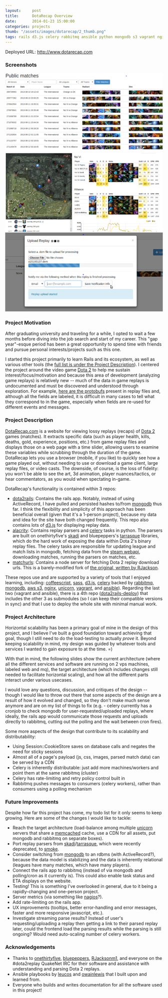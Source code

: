 ```yaml
---
layout:     post
title:      DotaRecap Overview
date:       2014-01-23 15:00:00
categories: projects
thumb: "/assets/images/dotarecap/2_thumb.png"
tags: rails d3.js celery rabbitmq ansible python mongodb s3 vagrant nginx unicorn sass coffeescript dota2 skadi tarrasque
---
```



Deployed URL: <http://www.dotarecap.com>

### Screenshots

[![Initial state][thumb1]][img1] [![Victory + debug][thumb2]][img2] [![Big maze + enemies][thumb3]][img3]

### Project Motivation

After graduating university and traveling for a while, I opted to wait a few months before diving into the job search and start of my career. This "gap year"-esque period has been a great opportunity to spend time with friends and pursue personal interests/projects such as this one.

I started this project primarily to learn Rails and its ecosystem, as well as various other tools (the <a href="#techlist">full list is under the Project Description</a>). I centered the project around the video game [Dota 2] to help me sustain interest/focus/motivation and because this area of development (analyzing game replays) is relatively new -- much of the data in game replays is undocumented and must be discovered and understood through exploration. For example, [here are the protobufs] present in replay files and, although all the fields are labeled, it is difficult in many cases to tell what they correspond to in the game, especially when fields are re-used for different events and messages.


### Project Description

[DotaRecap.com] is a website for viewing lossy replays (recaps) of [Dota 2] games (matches). It extracts specific data (such as player health, kills, deaths, gold, experience, positions, etc.) from game replay files and displays those on a web page with a time slider, allowing users to examine these variables while scrubbing through the duration of the game. DotaRecap lets you use a browser (mobile, if you like) to quickly see how a game played out, without needing to use or download a game client, large replay files, or video casts. The downside, of course, is the loss of fidelity: you won't be able to see the art, 3d animation, player nuances/tactics, or hear commentators, as you would when spectating in-game.

DotaRecap's functionality is contained within 3 repos:

* [dota2rails]: Contains the rails app. Notably, instead of using ActiveRecord, I have pulled and persisted hashes to/from [mongodb] thus far. I think the flexibility and simplicity of this approach has been beneficial overall (given that it's a 1-person project), because my data and idea for the site have both changed frequently. This repo also contains lots of [d3.js] for displaying replay data.
* [alacrity]: Contains replay parsers and [celery] tasks in python. The parsers are built on onethirtyfive's [skadi] and bluepeppers's [tarrasque] libraries, which do the hard work of exposing the data within Dota 2's binary replay files. The celery tasks are responsible for updating league and match lists in mongodb, fetching data from the [steam webapi], downloading matches, running the parsers on matches, etc.
* [matchurls]: Contains a node server for fetching Dota 2 replay download urls. This is a barely-modified fork of [the original, written by RJackson].

<a name="techlist"></a>These repos use and are supported by a variety of tools that I enjoyed learning, including: [coffeescript], [sass], [d3.js], [celery] backed by [rabbitmq], [mongodb], [aws s3], [nginx], [unicorn], [vagrant], and [ansible]). Regarding the last two (vagrant and ansible), there is a 4th repo ([dota2rails-deploy]) that includes the other 3 as submodules (so I can keep their compatible versions in sync) and that I use to deploy the whole site with minimal manual work.


### Project Architecture

Horizontal scalability has been a primary goal of mine in the design of this project, and I believe I've built a good foundation toward achieving that goal, though I still need to do the load-testing to actually _prove_ it. Beyond keeping scalability in mind, my design was guided by whatever tools and services I wanted to gain exposure to at the time.  =)

With that in mind, the following slides show the current architecture (where all the different services and software are running on 2 vps machines, labeled web and mq), the target architecture (which includes changes still needed to facilitate horizontal scaling), and how all the different parts interact under various usecases.

<script async class="speakerdeck-embed" data-id="3843bd1065ca0131a8e94ae38a915c91" data-ratio="1.77777777777778" src="//speakerdeck.com/assets/embed.js"></script>

I would love any questions, discussion, and critiques of the design -- though I would like to throw out there that some aspects of the design are a result of how it evolved and changed, so they don't make much sense anymore and are on my list of things to fix (e.g. - celery currently has a cronjob to check mongodb for user-requested/uploaded replays, where ideally, the rails app would communicate those requests and uploads directly to rabbitmq, cutting out the polling and the wait between cron fires).

Some more aspects of the design that contribute to its scalability and distributability:

* Using Session::CookieStore saves on database calls and negates the need for sticky sessions
* Almost all of a page's payload (js, css, images, parsed match data) can be served by a CDN
* Celery is inherently distributable: just add more machines/workers and point them at the same rabbitmq (cluster)
* Celery has rate-limiting and retry policy control built in
* Rabbitmq pushes messages to consumers (celery workers), rather than consumers using a polling mechanism

### Future Improvements

Despite how far this project has come, my todo list for it only seems to keep growing. Here are some of the changes I would like to tackle:

* Reach the target architecture (load-balance among multiple [unicorn] servers that share a [memcached] cache, use a CDN for all assets, put mongodb and rabbitmq on separate boxes).
* Port replay parsers from [skadi]/[tarrasque], which were recently deprecated, to [smoke].
* Consider switching from [mongodb] to an rdbms (with ActiveRecord?), because the data model is stabilizing and the data is inherently relational (leagues have many matches, which have many players).
* Connect the rails app to rabbitmq (instead of via mongodb and polling/cron as it currently is). This could also enable task status and ETA displays on the website.
* Testing! This is something I've overlooked in general, due to it being a rapidly-changing and one-person project.
* Server metrics (via something like [nagios]?).
* Add rate-limiting on the rails app.
* UX improvements (tooltips, better error-handling and error messages, faster and more responsive javascript, etc.).
* Investigate streaming parse results? Instead of user's requesting/uploading a replay then getting a link to their parsed replay later, could the frontend load the parsing results while the parsing is still ongoing? Would need auto-scaling number of celery workers.


### Acknowledgements

* Thanks to [onethirtyfive], [bluepeppers], [RJacksonm1], and everyone on the #dota2replay QuakeNet IRC for their software and assistance with understanding and parsing Dota 2 replays.
* Ansible playbooks by [leucos] and [owainlewis] that I built upon and learned from.
* Everyone who builds and writes documentation for all the software used in this project!


[Dota 2]: http://dota2.com
[here are the protobufs]: https://github.com/skadistats/skadi/tree/master/protobuf
[dota2rails]: https://github.com/grschafer/dota2rails
[alacrity]: https://github.com/grschafer/alacrity
[skadi]: https://github.com/skadistats/skadi
[tarrasque]: https://github.com/skadistats/Tarrasque
[steam webapi]: http://wiki.teamfortress.com/wiki/WebAPI#Dota_2
[matchurls]: https://github.com/grschafer/matchurls
[the original, written by RJackson]: https://github.com/RJacksonm1/matchurls
[mongodb]: http://www.mongodb.org/
[d3.js]: http://d3js.org/
[celery]: http://www.celeryproject.org/
[coffeescript]: http://coffeescript.org/
[sass]: http://sass-lang.com/
[rabbitmq]: http://www.rabbitmq.com/
[aws s3]: http://aws.amazon.com/s3/
[nginx]: http://wiki.nginx.org/Main
[unicorn]: http://unicorn.bogomips.org/
[vagrant]: http://www.vagrantup.com/
[ansible]: http://www.ansibleworks.com/
[dota2rails-deploy]: https://github.com/grschafer/dota2rails-deploy
[haproxy]: http://haproxy.1wt.eu/
[memcached]: http://memcached.org/
[smoke]: https://github.com/skadistats/smoke
[nagios]: http://www.nagios.org/
[onethirtyfive]: https://github.com/onethirtyfive
[bluepeppers]: https://github.com/bluepeppers
[RJacksonm1]: https://github.com/RJacksonm1
[leucos]: https://github.com/leucos/ansible-rbenv-playbook
[owainlewis]: https://github.com/owainlewis/vagrant-ansible-rails
[DotaRecap.com]: http://www.dotarecap.com
[thumb1]: /assets/images/dotarecap/1_thumb.png "Index page"
[thumb2]: /assets/images/dotarecap/2_thumb.png "Match page"
[thumb3]: /assets/images/dotarecap/3_thumb.png "Uploading a replay"
[img1]: /assets/images/dotarecap/index.png
[img2]: /assets/images/dotarecap/show.png
[img3]: /assets/images/dotarecap/upload.png
